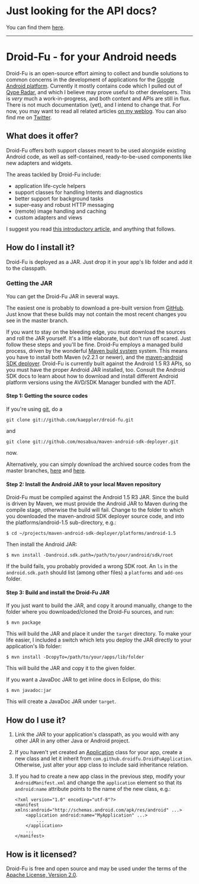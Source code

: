 # Just looking for the API docs?

You can find them [here](http://kaeppler.github.com/droid-fu).

---

# Droid-Fu - for your Android needs

Droid-Fu is an open-source effort aiming to collect and bundle solutions to common concerns in the development of applications for the [Google Android platform](http://developer.android.com/index.html). Currently it mostly contains code which I pulled out of [Qype Radar](http://www.qype.co.uk/go-mobile), and which I believe may prove useful to other developers. This is _very_ much a work-in-progress, and both content and APIs are still in flux. There is not much documentation (yet), and I intend to change that. For now, you may want to read all related articles [on my weblog](http://en.wordpress.com/tag/droid-fu/). You can also find me on [Twitter](http://twitter.com/twoofour).

## What does it offer?

Droid-Fu offers both support classes meant to be used alongside existing Android code, as well as self-contained, ready-to-be-used components like new adapters and widgets.

The areas tackled by Droid-Fu include:

  * application life-cycle helpers
  * support classes for handling Intents and diagnostics
  * better support for background tasks
  * super-easy and robust HTTP messaging
  * (remote) image handling and caching
  * custom adapters and views

I suggest you read [this introductory article](http://brainflush.wordpress.com/2009/11/16/introducing-droid-fu-for-android-betteractivity-betterservice-and-betterasynctask/), and anything that follows.

## How do I install it?

Droid-Fu is deployed as a JAR. Just drop it in your app's lib folder and add it to the classpath.

### Getting the JAR

You can get the Droid-Fu JAR in several ways.

The easiest one is probably to download a pre-built version from [GitHub](http://github.com/kaeppler/droid-fu/downloads). Just know that these builds may not contain the most recent changes you see in the master branch.

If you want to stay on the bleeding edge, you must download the sources and roll the JAR yourself. It's a little elaborate, but don't run off scared. Just follow these steps and you'll be fine. Droid-Fu employs a managed build process, driven by the wonderful [Maven build system](http://maven.apache.org) system. This means you have to install both Maven (v2.2.1 or newer), and the [maven-android SDK deployer](http://github.com/mosabua/maven-android-sdk-deployer). Droid-Fu is currently built against the Android 1.5 R3 APIs, so you must have the proper Android JAR installed, too. Consult the Android SDK docs to learn about how to download and install different Android platform versions using the AVD/SDK Manager bundled with the ADT.

#### Step 1: Getting the source codes

If you're using [git](http://www.git-scm.com), do a 

    git clone git://github.com/kaeppler/droid-fu.git

and

    git clone git://github.com/mosabua/maven-android-sdk-deployer.git

now.

Alternatively, you can simply download the archived source codes from the master branches, [here](http://github.com/kaeppler/droid-fu/archives/master) and [here](http://github.com/mosabua/maven-android-sdk-deployer/archives/master).

#### Step 2: Install the Android JAR to your local Maven repository

Droid-Fu must be compiled against the Android 1.5 R3 JAR. Since the build is driven by Maven, we must provide the Android JAR to Maven during the compile stage, otherwise the build will fail. Change to the folder to which you downloaded the maven-android SDK deployer source code, and into the platforms/android-1.5 sub-directory, e.g.:

    $ cd ~/projects/maven-android-sdk-deployer/platforms/android-1.5

Then install the Android JAR:

    $ mvn install -Dandroid.sdk.path=/path/to/your/android/sdk/root

If the build fails, you probably provided a wrong SDK root. An `ls` in the `android.sdk.path` should list (among other files) a `platforms` and `add-ons` folder.

#### Step 3: Build and install the Droid-Fu JAR

If you just want to build the JAR, and copy it around manually, change to the folder where you downloaded/cloned the Droid-Fu sources, and run:

    $ mvn package

This will build the JAR and place it under the `target` directory. To make your life easier, I included a switch which lets you deploy the JAR directly to your application's lib folder:

    $ mvn install -DcopyTo=/path/to/your/apps/lib/folder

This will build the JAR and copy it to the given folder.

If you want a JavaDoc JAR to get inline docs in Eclipse, do this:

    $ mvn javadoc:jar

This will create a JavaDoc JAR under `target`.

## How do I use it?

1.  Link the JAR to your application's classpath, as you would with any other JAR in any other Java or Android project.

1.  If you haven't yet created an [Application](file:///home/matthias/devel/frameworks/android-sdk/docs/reference/android/app/Application.html) class for your app, create a new class and let it inherit from `com.github.droidfu.DroidFuApplication`. Otherwise, just alter your app class to include said inheritance relation.

1.  If you had to create a new app class in the previous step, modify your `AndroidManifest.xml` and change the `application` element so that its `android:name` attribute points to the name of the new class, e.g.:

        <?xml version="1.0" encoding="utf-8"?>
        <manifest xmlns:android="http://schemas.android.com/apk/res/android" ...>
            <application android:name="MyApplication" ...>
                ...
            </application>
            ...
        </manifest>

## How is it licensed?

Droid-Fu is free and open source and may be used under the terms of the [Apache License, Version 2.0](http://www.apache.org/licenses/LICENSE-2.0).

